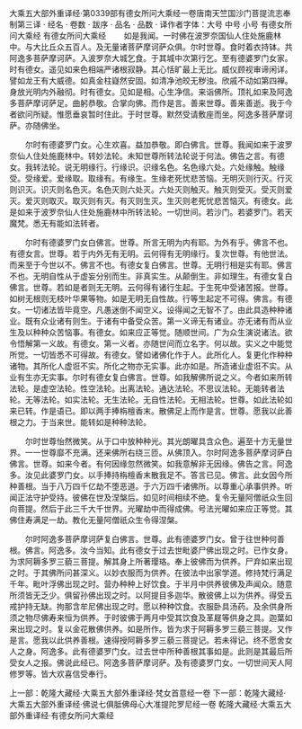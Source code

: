大乘五大部外重译经·第0339部有德女所问大乘经一卷唐南天竺国沙门菩提流志奉制第三译
· 经名 · 卷数 · 跋序
· 品名 · 品数 · 译作者字体：大号 中号 小号
有德女所问大乘经
有德女所问大乘经
　　如是我闻。一时佛在波罗奈国仙人住处施鹿林中。与大比丘众五百人。及无量诸菩萨摩诃萨众俱。尔时世尊。食时着衣持钵。共阿逸多菩萨摩诃萨。入波罗奈大城乞食。于其城中次第行乞。至有德婆罗门女家。时有德女。遥见如来色相端严诸根寂静。其心恬旷最上无比。威仪顾视审谛闲详。譬如龙王有大威德。如真金柱嶷然安固。如清净池皎无秽浊。欣戚不动如第四禅。身放光明内外融彻。时有德女。见如是相。心生净信。来诣佛所。顶礼如来及阿逸多菩萨摩诃萨足。曲躬恭敬。合掌向佛。而作是言。善来世尊。善来善逝。我于今者欲问所疑。惟愿垂哀暂时住此。于时世尊。默然受请敷座而坐。阿逸多菩萨摩诃萨。亦随佛坐。

　　尔时有德婆罗门女。心生欢喜。益加恭敬。即白佛言。世尊。我闻如来于波罗奈仙人住处施鹿林中。转妙法轮。未知世尊所转法轮说于何法。佛告之言。有德女。我转法轮。说无明缘行。行缘识。识缘名色。名色缘六处。六处缘触。触缘受。受缘爱。爱缘取。取缘有。有缘生。生缘老死忧悲苦恼。无明灭则行灭。行灭则识灭。识灭则名色灭。名色灭则六处灭。六处灭则触灭。触灭则受灭。受灭则爱灭。爱灭则取灭。取灭则有灭。有灭则生灭。生灭则老死忧悲苦恼灭。有德女。此是如来于波罗奈仙人住处施鹿林中所转法轮。一切世间。若沙门。若婆罗门。若天魔梵。悉无有能如法转者。

　　尔时有德婆罗门女白佛言。世尊。所言无明为内有耶。为外有乎。佛言不也。有德女言。世尊。若于内外无有无明。云何得有无明缘行。复次世尊。有他世法。而来至于今世以不。佛言不也。有德女复白佛言。世尊。无明行相是实有耶。佛言不也。无明自性从于虚妄分别而生。非真实生。从颠倒生。非如理生。有德女复白佛言。世尊。若如是者则无无明。云何得有诸行生起。于生死中受诸苦报。世尊。如树无根则无枝叶华果等物。如是无明无自性故。行等生起定不可得。佛言。有德女。一切诸法皆毕竟空。凡愚迷倒不闻空义。设得闻之无智不了。由此具造种种诸业。既有众业诸有则生。于诸有中备受众苦。第一义谛无有诸业。亦无诸有而从业生及以种种众苦恼事。有德女。如来应正等觉。随顺世间。广为众生演说诸法。欲令悟解第一义故。有德女。第一义者。亦随世间而立名字。何以故。实义之中能觉所觉。一切皆悉不可得故。有德女。譬如诸佛化作于人。此所化人。复更化作种种诸物。其所化人虚诳不实。所化之物亦无实事。此亦如是。所造诸业虚诳不实。从业有生亦无实事。尔时有德女复白佛言。世尊。如我解佛所说之义。今者如来所转法轮。是虚空法轮。性空法轮。出离法轮。通达法轮。不思议法轮。无能转者法轮。无等法轮。如实法轮。无生法轮。无自性法轮。无相法轮。世尊。如此法轮如来已转。作是语已。即以两手捧栴檀香末。散佛足上而作是言。世尊。愿我以此善根之力。于当来世。能转如是种种法轮。

　　尔时世尊怡然微笑。从于口中放种种光。其光朗曜具含众色。遍至十方无量世界。一一世尊靡不充满。还来佛所右绕三匝。从佛顶入。尔时阿逸多菩萨摩诃萨白佛言。世尊。如来今者。有何因缘忽然微笑。如我意解非无因缘。佛告之言。阿逸多。汝见此婆罗门女。以手捧持栴檀香末散我足不。答言已见。佛言。此女因今所种善根。当于八万四千亿劫不堕恶道。于六万四千诸佛所。以尊重心承事供养。听闻正法守护受持。彼佛在世及涅槃后。如见时间相续不绝。复令无量阿僧祇众生回向菩提。然后于此三千大千世界。光曜劫中而得成佛。号法光曜如来应正等觉。其佛住寿满足一劫。教化无量阿僧祇众生令得涅槃。

　　尔时阿逸多菩萨摩诃萨复白佛言。世尊。此有德婆罗门女。曾于往世种何善根。佛言。阿逸多。汝今当知。此有德女于过去世毗婆尸佛出现之时。已作女身。为求阿耨多罗三藐三菩提。解其身上所著璎珞。奉上彼佛而为供养。尸弃如来出现之时。于其佛所问甚深义。以妙衣服而为供养。在彼法中出家学道。修持梵行满足千年。毗叶浮佛出现之时。营办种种上好饮食。于半月中供养彼佛及声闻众。随意所须皆无乏少。俱留孙佛出现之时。以阿提目多迦华。散彼佛上以为供养。得受五戒护持无缺。拘那含牟尼佛出现之时。愿以种种饮食。衣服卧具汤药。及余供身所须之物尽佛寿来恒为供养。于时彼佛于两月中受其饮食及革屣等供身之具。迦葉如来出现之时。复以金花散佛供养。如是所作。皆为求于阿耨多罗三藐三菩提。又作是言。愿我以此供养善根。速得授阿耨多罗三藐三菩提记。若未得记。终不愿舍女人之身。阿逸多。此有德婆罗门女。过去世中所种善根其事如是。此则是其最后所受女人之报。佛说此经已。阿逸多菩萨摩诃萨。及有德婆罗门女。一切世间天人阿修罗等。皆大欢喜信受奉行。

上一部：乾隆大藏经·大乘五大部外重译经·梵女首意经一卷
下一部：乾隆大藏经·大乘五大部外重译经·佛说七俱胝佛母心大准提陀罗尼经一卷
乾隆大藏经·大乘五大部外重译经·有德女所问大乘经